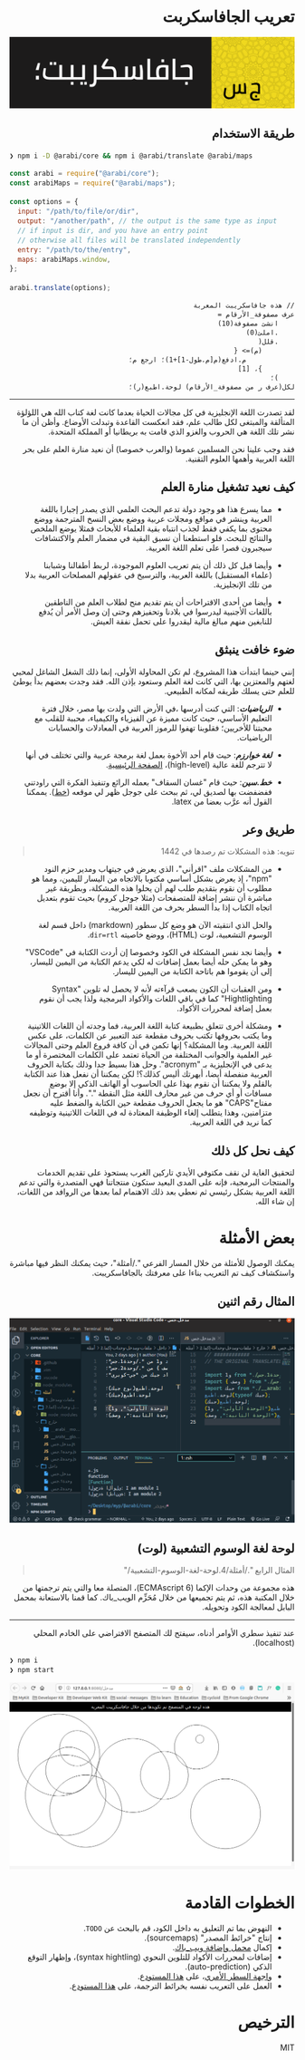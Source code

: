 <div dir=rtl>
  
# تعريب الجافاسكربت

![شريط أيقوني - جافاسكريب بالعربي](أيقونة.png)

## طريقة الاستخدام

<div dir=ltr>

```bash
❯ npm i -D @arabi/core && npm i @arabi/translate @arabi/maps
```

```js
const arabi = require("@arabi/core");
const arabiMaps = require("@arabi/maps");

const options = {
  input: "/path/to/file/or/dir",
  output: "/another/path", // the output is the same type as input
  // if input is dir, and you have an entry point
  // otherwise all files will be translated independently
  entry: "/path/to/the/entry",
  maps: arabiMaps.window,
};

arabi.translate(options);
```

</div>

```جس
// هذه جافاسكريبت المعربة
عرف مصفوفة_الأرقام =
	انشئ مصفوفة(10)
	.املئ(0)
	.قلل(
		(م)=> {
			م.ادفع(م[م.طول-1]+1)؛ ارجع م؛
		}، [1]
	)؛
لكل(عرف ر من مصفوفة_الأرقام) لوحة.اطبع(ر)؛
```

----

لقد تصدرت اللغة الإنجليزية في كل مجالات الحياة بعدما كانت لغة كتاب الله هي اللؤلؤة المتألقة والمبتغى لكل طالب علم، فقد انعكست القاعدة وتبدلت الأوضاع. وأظن أن ما نشر تلك اللغة هي الحروب والغزو الذي قامت به بريطانيا أو المملكة المتحدة.

فقد وجب علينا نحن المسلمين عموما (والعرب خصوصا) أن نعيد منارة العلم على بحر اللغة العربية وأهمها العلوم التقنية.

## كيف نعيد تشغيل منارة العلم

- مما يسرع هذا هو وجود دولة تدعم البحث العلمي الذي يصدر إجبارا باللغة العربية وينشر في مواقع ومجلات عربية ووضع بعض النسخ المترجمة ووضع محتوى بما يكفي فقط لجذب انتباه بقية العلماء للأبحاث فمثلا يوضع الملخص والنتائج للبحث. فلو استطعنا أن نسبق البقية في مضمار العلم والاكتشافات سيجبرون قصرا على تعلم اللغة العربية.

- وأيضا قبل كل ذلك أن يتم تعريب العلوم الموجودة، لربط أطفالنا وشبابنا (علماء المستقبل) باللغة العربية، والترسيخ في عقولهم المصلحات العربية بدلا من تلك الإنجليزية.

- وأيضا من أحدى الاقتراحات أن يتم تقديم منح لطلاب العلم من الناطقين باللغات الأجنبية ليدرسوا في بلادنا وتحفيزهم وحتى إن وصل الأمر أن يُدفع للنابغين منهم مبالغ مالية ليقدروا على تحمل نفقة العيش.

## ضوء خافت ينبثق

إنني حينما ابتدأت هذا المشروع، لم تكن المحاولة الأولى، إنما ذلك الشغل الشاغل لمحبي لغتهم والمعتزين بها، التي كانت لغة العلم وستعود بإذن الله. فقد وجدت بعضهم بدأ يوطئ للعلم حتى يسلك طريقه لمكانه الطبيعي.

- _**الرياضيات**_: التي كنت أدرسها ،في الأرض التي ولدت بها مصر، خلال فترة التعليم الأساسي، حيث كانت مميزة عن الفيزياء والكيمياء، محببة للقلب مع محبتنا للأخريين؛ فقلوبنا تهفوا للرموز العربية في المعادلات والحسابات الرياضيات.

- _**لغة خوارزم**_: حيث قام أحد الأخوة بعمل لغة برمجة عربية والتي تختلف في أنها لا تترجم للغة عالية (high-level)، [الصفحة الرئيسية](https://alkhawarizm.org/).

- _**خط.سين**_: حيث قام "غسان السقاف" بعمله الرائع وتنفيذ الفكرة التي راودتني ففضفضت بها لصديق لي، ثم ببحث على جوجل ظهر لي موقعه ([خط](https://khatt.org/)). يممكنا القول أنه عرَّب بعضا من latex. 


## طريق وعر

> تنويه: هذه المشكلات تم رصدها في 1442

- من المشكلات ملف "اقرأني"، الذي يعرض في جيتهاب ومدير حزم النود "npm"، إذ يعرض بشكل أساسي مكتوبا بالاتجاه من اليسار لليمين، ومما هو مطلوب أن نقوم بتقديم طلب لهم أن يحلوا هذه المشكلة، وبطريقة غير مباشرة أن ننشر إضافة للمتصفحات (مثلا جوجل كروم) بحيث تقوم بتعديل اتجاه الكتاب إذا بدأ السطر بحرف من اللغة العربية.
  
  والحل الذي انتقيته الآن هو وضع كل سطور (markdown) داخل قسم لغة الوسوم التشعبية، لوت (HTML)، ووضع خاصيته `dir=rtl`.

- وأيضا نجد نفس المشكلة في الكود وخصوصا إن أردت الكتابة في "VSCode" وهو ما يمكن حله أيضا بعمل إضافات له لكي يدعم الكتابة من اليمين لليسار، إلى أن يقوموا هم باتاحة الكتابة من اليمين لليسار.

- ومن العقبات أن الكون يصعب قرآءته لأنه لا يحصل له تلوين "Syntax Hightlighting" كما في باقي اللغات والأكواد البرمجية ولذا يجب أن نقوم بعمل إضافة لمحررات الأكواد.

- ومشكلة أخرى تتعلق بطبيعة كتابة اللغة العربية، فما وجدته أن اللغات اللاتينية وما يكتب بحروفها تكتب بحروف مقطعة عند التعبير عن الكلمات، على عكس اللغة العربية. وما المشكلة؟ إنها تكمن في أن كافة فروع العلم وحتى المجالات غير العلمية والجوانب المختلفة من الحياة تعتمد على الكلمات المختصرة أو ما يدعى في الإنجليزية بـ "acronym". وحل هذا بسيط جدا وذلك بكتابة الحروف العربية منفصلة أيضا، أبهرتك أليس كذلك؟! لكن يمكننا أن نفعل هذا عند الكتابة بالقلم ولا يمكننا أن نقوم بهذا على الحاسوب أو الهاتف الذكي إلا بوضع مسافات أو أي حرف من غير محارف اللغة مثل النقطة ".". وأنا أقترح أن نجعل مفتاح"CAPS" هو ما يجعل الحروف مقطعة حين الكتابة والضغط عليه متزامنين، وهذا يتطلب إلغاء الوظيفة المعتادة له في اللغات اللاتينية وتوظيفه كما نريد في اللغة العربية.

## كيف نحل كل ذلك

لتحقيق الغاية لن نقف مكتوفي الأيدي تاركين الغرب يستحوذ على تقديم الخدمات والمنتجات البرمجية، فإنه على المدى البعيد ستكون منتجاتنا فهي المتصدرة والتي تدعم اللغة العربية بشكل رئيسي ثم نعطي بعد ذلك الاهتمام لما بعدها من الروافد من اللغات، إن شاء الله.

# بعض الأمثلة

يمكنك الوصول للأمثلة من خلال المسار الفرعي "./أمثلة"، حيث يمكنك النظر فيها مباشرة واستكشاف كيف تم التعريب بناءا على معرفتك بالجافاسكريبت.

## المثال رقم اثنين

![استعراض المثال الثاني](أمثلة/2.ملفات-ومدخل-وحدات-إكما/استعراض.png)


## لوحة لغة الوسوم التشعبية (لوت)

> المثال الرابع "./أمثلة/4.لوحة-لغة-الوسوم-التشعبية/"

هذه مجموعة من وحدات الإكما (ECMAscript 6)، المتصلة معا والتي يتم ترجمتها من خلال المكتبة هذه، ثم يتم تجميعها من خلال مُحَزِّم الويب_باك. كما قمنا بالاستعانة بمحمل البابل لمعالجة الكود وتحويله.

---------

عند تنفيذ سطري الأوامر أدناه، سيفتح لك المتصفح الافتراضي على الخادم المحلي (localhost).

<div dir=ltr>
	
```bash
❯ npm i
❯ npm start
```

</div>

![استعراض](أمثلة/4.لوحة-لغة-الوسوم-التشعبية/استعراض.png)

# الخطوات القادمة

- النهوض بما تم التعليق به داخل الكود، قم بالبحث عن `TODO`.
- إنتاج "خرائط المصدر" (sourcemaps).
- إكمال [محمل وإضافة ويب_باك](https://github.com/javascript-in-arabic/webpack-plugin.git).
- إضافات لمحررات الأكواد للتلوين النحوي (syntax hightling)، وإظهار التوقع الذكي (auto-prediction).
- [واجهة السطر الأمري](https://ar.wikipedia.org/wiki/%D9%88%D8%A7%D8%AC%D9%87%D8%A9_%D8%B3%D8%B7%D8%B1_%D8%A7%D9%84%D8%A3%D9%88%D8%A7%D9%85%D8%B1)، على [هذا المستودع](https://github.com/javascript-in-arabic/cli.git).
- العمل على التعريب نفسه بخرائط الترجمة،  على [هذا المستودع](https://github.com/javascript-in-arabic/maps.git).

# الترخيص

MIT

</div>

